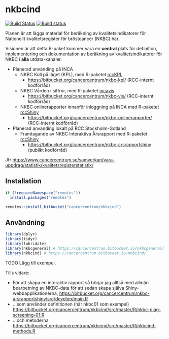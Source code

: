 
<!-- README.md är genererad från README.Rmd. Vänligen redigera den filen. -->

# nkbcind

[![Build
Status](https://travis-ci.org/oc1lojo/nkbcind.svg?branch=master)](https://travis-ci.org/oc1lojo/nkbcind)
[![Build
status](https://ci.appveyor.com/api/projects/status/ebayuxjb2vr1u2vw/branch/master?svg=true)](https://ci.appveyor.com/project/oc1lojo/nkbcind/branch/master)

Planen är att lägga material för beräkning av kvalitetsindikatorer för
Nationellt kvalitetsregister för bröstcancer (NKBC) här.

Visionen är att detta R-paket kommer vara en **central** plats för
definition, implementering och dokumentation av beräkning av
kvalitetsindikatorer för NKBC i **alla** utdata-kanaler.

  - Planerad använding på INCA
      - NKBC Koll på läget (KPL), med R-paketet
        [rccKPL](https://bitbucket.org/cancercentrum/rcckpl)
          - <https://bitbucket.org/cancercentrum/nkbc-kpl/> (RCC-internt
            kodförråd)
      - NKBC Vården i siffror, med R-paketet
        [incavis](https://bitbucket.org/cancercentrum/incavis)
          - <https://bitbucket.org/cancercentrum/nkbc-vis/> (RCC-internt
            kodförråd)
      - NKBC onlinerapporter innanför inloggning på INCA med R-paketet
        [rccShiny](https://bitbucket.org/cancercentrum/rccshiny)
          - <https://bitbucket.org/cancercentrum/nkbc-onlinerapporter/>
            (RCC-internt kodförråd)
  - Planerad använding lokalt på RCC Stockholm-Gotland
      - Framtagande av NKBC Interaktiva Årsrapport med R-paketet
        [rccShiny](https://bitbucket.org/cancercentrum/rccshiny)
          - <https://bitbucket.org/cancercentrum/nkbc-arsrapportshiny>
            (publikt kodförråd)

Jfr
<https://www.cancercentrum.se/samverkan/vara-uppdrag/statistik/kvalitetsregisterstatistik/>

## Installation

``` r
if (!requireNamespace("remotes"))
  install.packages("remotes")

remotes::install_bitbucket("cancercentrum/nkbcind")
```

## Användning

``` r
library(dplyr)
library(tidyr)
library(lubridate)
library(nkbcgeneral) # https://cancercentrum.bitbucket.io/nkbcgeneral/
library(nkbcind) # https://cancercentrum.bitbucket.io/nkbcind/
```

TODO Lägg till exempel.

Tills vidare:

  - För att skapa en interaktiv rapport så börjar jag alltså med allmän
    bearbetning av NKBC-data för att sedan skapa själva
    Shiny-webbapplikationerna,
    <https://bitbucket.org/cancercentrum/nkbc-arsrapportshiny/src/develop/main.R>
  - …som använder definitionen (här nkbc01 som exempel)
    <https://bitbucket.org/cancercentrum/nkbcind/src/master/R/nkbc-diag-screening-01.R>
  - …och metoderna  
    <https://bitbucket.org/cancercentrum/nkbcind/src/master/R/nkbcind-methods.R>
